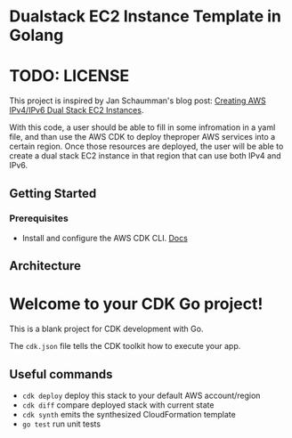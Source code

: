 # Dualstack EC2 Instance Template in Golang

# TODO: LICENSE

This project is inspired by Jan Schaumman's blog post: [Creating AWS IPv4/IPv6 Dual Stack EC2 Instances](https://www.netmeister.org/blog/ec2-ipv6.html).

With this code, a user should be able to fill in some infromation in a yaml file, and than use the AWS CDK to deploy theproper AWS services into a certain region. Once those resources are deployed, the user will be able to create a dual stack EC2 instance in that region that can use both IPv4 and IPv6.

## Getting Started

### Prerequisites
* Install and configure the AWS CDK CLI. [Docs](https://docs.aws.amazon.com/cdk/v2/guide/getting-started.html)

## Architecture

# Welcome to your CDK Go project!

This is a blank project for CDK development with Go.

The `cdk.json` file tells the CDK toolkit how to execute your app.

## Useful commands

 * `cdk deploy`      deploy this stack to your default AWS account/region
 * `cdk diff`        compare deployed stack with current state
 * `cdk synth`       emits the synthesized CloudFormation template
 * `go test`         run unit tests
